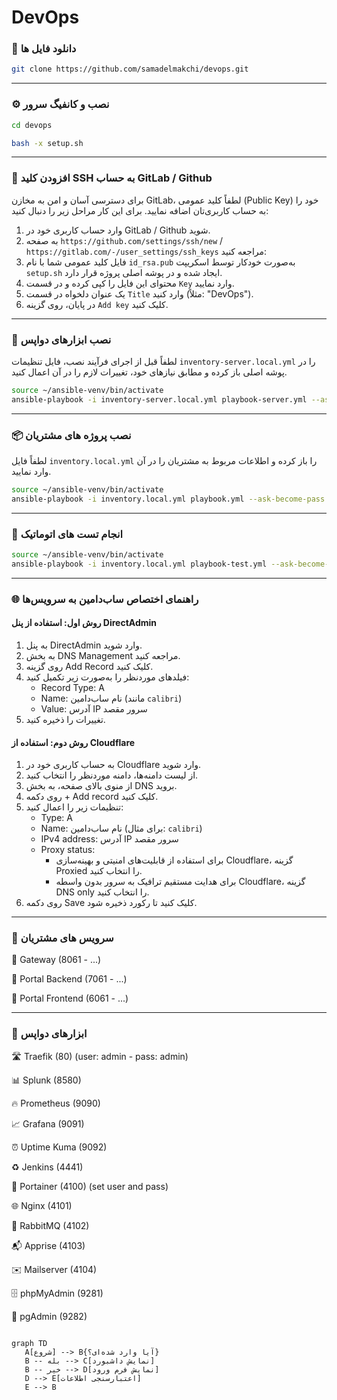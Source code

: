 # DevOps

### 🔽 دانلود فایل ها
``` bash
git clone https://github.com/samadelmakchi/devops.git
```
---

### ⚙️ نصب و کانفیگ سرور
``` bash
cd devops

bash -x setup.sh
```
---

### 🦊 افزودن کلید SSH به حساب GitLab / Github
برای دسترسی آسان و امن به مخازن GitLab، لطفاً کلید عمومی (Public Key) خود را به حساب کاربری‌تان اضافه نمایید. برای این کار مراحل زیر را دنبال کنید:
1. وارد حساب کاربری خود در GitLab / Github شوید.
2. به صفحه `https://github.com/settings/ssh/new` / `https://gitlab.com/-/user_settings/ssh_keys` مراجعه کنید:
3. فایل کلید عمومی شما با نام `id_rsa.pub` به‌صورت خودکار توسط اسکریپت `setup.sh` ایجاد شده و در پوشه اصلی پروژه قرار دارد.
4. محتوای این فایل را کپی کرده و در قسمت `Key` وارد نمایید.
5. یک عنوان دلخواه در قسمت `Title` وارد کنید (مثلاً: "DevOps").
6. در پایان، روی گزینه `Add key` کلیک کنید.

---

### 🤖 نصب ابزارهای دواپس
لطفاً قبل از اجرای فرآیند نصب، فایل تنظیمات `inventory-server.local.yml` را در پوشه اصلی باز کرده و مطابق نیازهای خود، تغییرات لازم را در آن اعمال کنید.

```bash
source ~/ansible-venv/bin/activate
ansible-playbook -i inventory-server.local.yml playbook-server.yml --ask-become-pass
```

---

### 📦 نصب پروژه های مشتریان
لطفاً فایل `inventory.local.yml` را باز کرده و اطلاعات مربوط به مشتریان را در آن وارد نمایید.

```bash
source ~/ansible-venv/bin/activate
ansible-playbook -i inventory.local.yml playbook.yml --ask-become-pass
```

---

### 🧪 انجام تست های اتوماتیک

```bash
source ~/ansible-venv/bin/activate
ansible-playbook -i inventory.local.yml playbook-test.yml --ask-become-pass
```

---

### 🌐 راهنمای اختصاص ساب‌دامین به سرویس‌ها

#### روش اول: استفاده از پنل DirectAdmin
1. به پنل DirectAdmin وارد شوید.
2. به بخش DNS Management مراجعه کنید.
3. روی گزینه Add Record کلیک کنید.
4. فیلدهای موردنظر را به‌صورت زیر تکمیل کنید:
   - Record Type: A
   - Name: نام ساب‌دامین (مانند `calibri`)
   - Value: آدرس IP سرور مقصد
5. تغییرات را ذخیره کنید.

#### روش دوم: استفاده از Cloudflare
1. به حساب کاربری خود در Cloudflare وارد شوید.
2. از لیست دامنه‌ها، دامنه موردنظر را انتخاب کنید.
3. از منوی بالای صفحه، به بخش DNS بروید.
4. روی دکمه + Add record کلیک کنید.
5. تنظیمات زیر را اعمال کنید:
   - Type: A
   - Name: نام ساب‌دامین (برای مثال: `calibri`)
   - IPv4 address: آدرس IP سرور مقصد
   - Proxy status:
     - برای استفاده از قابلیت‌های امنیتی و بهینه‌سازی Cloudflare، گزینه Proxied را انتخاب کنید.
     - برای هدایت مستقیم ترافیک به سرور بدون واسطه Cloudflare، گزینه DNS only را انتخاب کنید.
6. روی دکمه Save کلیک کنید تا رکورد ذخیره شود.

---

### 🔆 سرویس های مشتریان

📜 Gateway (8061 - ...)

📜 Portal Backend (7061 - ...)

📜 Portal Frontend (6061 - ...)

---

### 💢 ابزارهای دواپس

🛣️ Traefik (80) (user: admin - pass: admin)

📊 Splunk (8580)

🔥 Prometheus (9090)

📈 Grafana (9091)

⏰ Uptime Kuma (9092)

♻️ Jenkins (4441)

🐳 Portainer (4100) (set user and pass)

🌐 Nginx (4101)

🐰 RabbitMQ (4102)

📬 Apprise (4103)

✉️ Mailserver (4104)

🗄️ phpMyAdmin (9281)

🐘 pgAdmin (9282)



```mermaid

graph TD
   A[شروع] --> B{آیا وارد شده‌ای؟}
   B -- بله --> C[نمایش داشبورد]
   B -- خیر --> D[نمایش فرم ورود]
   D --> E[اعتبارسنجی اطلاعات]
   E --> B

```